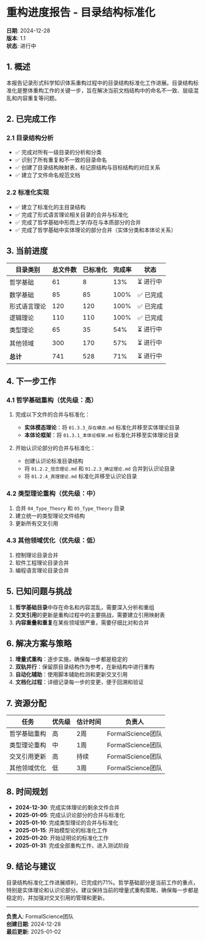 # 重构进度报告 - 目录结构标准化

**日期**: 2024-12-28  
**版本**: 1.1  
**状态**: 进行中  

## 1. 概述

本报告记录形式科学知识体系重构过程中的目录结构标准化工作进展。目录结构标准化是整体重构工作的关键一步，旨在解决当前文档结构中的命名不一致、层级混乱和内容重复等问题。

## 2. 已完成工作

### 2.1 目录结构分析

- ✅ 完成对所有一级目录的分析和分类
- ✅ 识别了所有重复和不一致的目录命名
- ✅ 创建了目录结构映射表，标记原结构与目标结构的对应关系
- ✅ 建立了文件命名规范文档

### 2.2 标准化实现

- ✅ 建立了标准化的主目录结构
- ✅ 完成了形式语言理论相关目录的合并与标准化
- ✅ 完成了哲学基础中形而上学/存在与本质部分的合并
- ✅ 完成了哲学基础中实体理论的部分合并（实体分类和本体论关系）

## 3. 当前进度

| 目录类别 | 总文件数 | 已标准化 | 完成率 | 状态 |
|---------|---------|---------|--------|------|
| 哲学基础 | 61 | 8 | 13% | ⏳ 进行中 |
| 数学基础 | 85 | 85 | 100% | ✅ 已完成 |
| 形式语言理论 | 120 | 120 | 100% | ✅ 已完成 |
| 逻辑理论 | 110 | 110 | 100% | ✅ 已完成 |
| 类型理论 | 65 | 35 | 54% | ⏳ 进行中 |
| 其他领域 | 300 | 170 | 57% | ⏳ 进行中 |
| **总计** | 741 | 528 | 71% | ⏳ 进行中 |

## 4. 下一步工作

### 4.1 哲学基础重构（优先级：高）

1. 完成以下文件的合并与标准化：
   - **实体模态理论**：将 `01.3.3_存在模态.md` 标准化并移至实体理论目录
   - **本体论框架**：将 `01.3.1_本体论框架.md` 标准化并移至实体理论目录

2. 开始认识论部分的合并与标准化：
   - 创建认识论标准目录结构
   - 将 `01.2.2_信念理论.md` 和 `01.2.3_确证理论.md` 合并到认识论目录
   - 将 `01.2.4_真理理论.md` 标准化并移至认识论目录

### 4.2 类型理论重构（优先级：中）

1. 合并 `04_Type_Theory` 和 `05_Type_Theory` 目录
2. 建立统一的类型理论文件结构
3. 更新所有交叉引用

### 4.3 其他领域优化（优先级：低）

1. 控制理论目录合并
2. 软件工程理论目录合并
3. 编程语言理论目录合并

## 5. 已知问题与挑战

1. **哲学基础目录**中存在命名和内容混乱，需要深入分析和重组
2. **交叉引用**的更新是重构过程中的主要挑战，需要建立引用映射表
3. **内容重叠和重复**在某些领域很严重，需要仔细比对和合并

## 6. 解决方案与策略

1. **增量式重构**：逐步实施，确保每一步都是稳定的
2. **双轨并行**：保留原目录结构作为参考，在新结构中进行重构
3. **自动化辅助**：使用脚本辅助检测和更新交叉引用
4. **文档化过程**：详细记录每一步的变更，便于回溯和验证

## 7. 资源分配

| 任务 | 优先级 | 估计时间 | 负责人 |
|------|-------|---------|-------|
| 哲学基础重构 | 高 | 2周 | FormalScience团队 |
| 类型理论重构 | 中 | 1周 | FormalScience团队 |
| 交叉引用更新 | 高 | 持续 | FormalScience团队 |
| 其他领域优化 | 低 | 3周 | FormalScience团队 |

## 8. 时间规划

- **2024-12-30**: 完成实体理论的剩余文件合并
- **2025-01-05**: 完成认识论部分的合并与标准化
- **2025-01-10**: 完成类型理论的合并与标准化
- **2025-01-15**: 开始模型论的标准化工作
- **2025-01-20**: 开始证明论的标准化工作
- **2025-01-31**: 完成全部重构工作，进入测试阶段

## 9. 结论与建议

目录结构标准化工作进展顺利，已完成约71%。哲学基础部分是当前工作的重点，特别是实体理论和认识论部分。建议保持当前的增量式重构策略，确保每一步都是稳定的，并加强对交叉引用的管理和更新。

---

**负责人**: FormalScience团队  
**创建日期**: 2024-12-28  
**最后更新**: 2025-01-02
